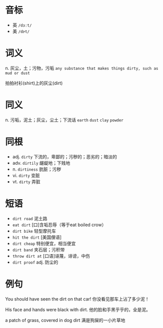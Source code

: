 # 音标

- 英 `/dɜːt/`
- 美 `/dɝt/`

# 词义

n. 灰尘，土；污物，污垢
`any substance that makes things dirty, such as mud or dust`



拍拍衬衫(shirt)上的灰尘(dirt)

# 同义

n. 污垢，泥土；灰尘，尘土；下流话
`earth` `dust` `clay` `powder`

# 同根

- adj. `dirty` 下流的，卑鄙的；污秽的；恶劣的；暗淡的
- adv. `dirtily` 龌龊地；下贱地
- n. `dirtiness` 肮脏；污秽
- vi. `dirty` 变脏
- vt. `dirty` 弄脏

# 短语

- `dirt road` 泥土路
- `eat dirt` [口]含垢忍辱（等于eat boiled crow）
- `dirt bike` 轻型摩托车
- `hit the dirt` [美国俚语]
- `dirt cheap` 特别便宜，相当便宜
- `dirt band` 夹石层；污积带
- `throw dirt at` [口语]诬蔑，诽谤，中伤
- `dirt proof` adj. 防尘的

# 例句

You should have seen the dirt on that car!
你没看见那车上沾了多少泥！

His face and hands were black with dirt.
他的脸和手黑乎乎的，全是泥。

a patch of grass, covered in dog dirt
满是狗屎的一小片草地


